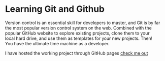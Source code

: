 # Learning Git and Github

Version control is an essential skill for developers to master, and Git is by far the most popular version control system on the web. Combined with the popular GitHub website to explore existing projects, clone them to your local hard drive, and use them as templates for your new projects. Then! You have the ultimate time machine as a developer. 

I have hosted the working project through GitHub pages [check me out](https://mothapo-thapelo.github.io/learning-git/)


